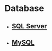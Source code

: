 # Database #

* ## [SQL Server](SQLServer/SQLServer-Readme.md) ##

* ## [MySQL](MySQL/MySQL-Readme.md) ##
